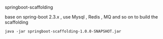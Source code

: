 springboot-scaffolding

base on spring-boot 2.3.x , 
use Mysql , Redis , MQ  and so on to build the scaffolding

```
java -jar springboot-scaffolding-1.0.0-SNAPSHOT.jar

```